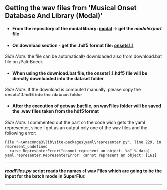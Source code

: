 ## Getting the wav files from 'Musical Onset Database And Library (Modal)'

* #### From the repository of the modal library: [modal](https://github.com/johnglover/modal]) -> get the *modalexport* file

* #### On download section - get the .hdf5 format file: [onsets1.1](http://dl.dropbox.com/u/9444913/onsets1.1.hdf5)

*Side Note*: the file can be automatically downloaded also from download.bat file on /Pali-Boeck

* #### When using the download.bat file, the onsets1.1.hdf5 file will be directly downloaded into the dataset folder
*Side Note*: If the download is computed manually, please copy the onsets1.1.hdf5 into the /dataset folder
   
* #### After the execution of getwav.bat file, on wavFiles folder will be saved the .wav files taken from the hdf5 format 

*Side Note:* I commented out the part on the code wich gets the yaml representer, since I got as an output only one of the wav files and the following error:
  ```
  File "~\Anaconda3\lib\site-packages\yaml\representer.py", line 229, in represent_undefined
    raise RepresenterError("cannot represent an object: %s" % data)
yaml.representer.RepresenterError: cannot represent an object: [161]
  ```

------------------------------------------------------------------------

#### *readFiles.py* script reads the names of wav Files which are going to be the input for the batch mode in SuperFlux

------------------------------------------------------------------------